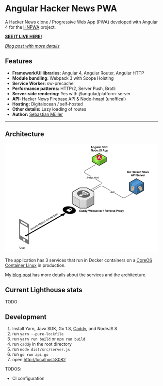 # Angular Hacker News PWA

A Hacker News clone / Progressive Web App (PWA) developed with Angular 4 for the [HNPWA](https://hnpwa.com/) project.

**[SEE IT LIVE HERE!](https://angularhn.sebastian-mueller.net)**  

*[Blog post with more details](https://sebastian-mueller.net/post/angular-hacker-news-pwa/)*

## Features
* **Framework/UI libraries:** Angular 4, Angular Router, Angular HTTP
* **Module bundling:** Webpack 3 with Scope Hoisting
* **Service Worker:** sw-precache
* **Performance patterns:** HTTP/2, Server Push, Brotli
* **Server-side rendering:** Yes with @angular/platform-server
* **API:** Hacker News Firebase API & Node-hnapi (unoffical)
* **Hosting:** Digitalocean / self-hosted
* **Other details:** Lazy loading of routes
* **Author:** [Sebastian Müller](https://github.com/SebastianM)

---

## Architecture

![Architecture](architecture.png "Architecture")

The application has 3 services that run in Docker containers on a [CoreOS Container Linux](https://coreos.com/products/container-linux-subscription/) in production.

My [blog post](https://sebastian-mueller.net/post/angular-hacker-news-pwa/) has more details about the services and the architecture.

## Current Lighthouse stats
TODO

## Development
1. Install Yarn, Java SDK, Go 1.8, [Caddy](https://caddyserver.com/), and NodeJS 8
1. run `yarn --pure-lockfile`
1. run `yarn run build` or `npm run build`
1. run `caddy` in the root directory
1. run `node dist/src/server.js`
1. run `go run api.go`
1. open [http://localhost:8082](http://localhost:8082)

TODOS:
* CI configuration